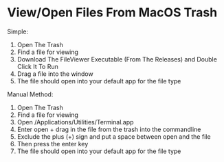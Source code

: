 # View/Open Files From MacOS Trash

Simple:
  1. Open The Trash
  2. Find a file for viewing
  3. Download The FileViewer Executable (From The Releases) and Double Click It To Run
  4. Drag a file into the window
  5. The file should open into your default app for the file type


Manual Method:

  1. Open The Trash
  2. Find a file for viewing
  3. Open /Applications/Utilities/Terminal.app
  4. Enter open + drag in the file from the trash into the commandline 
  5. Exclude the plus (+) sign and put a space between open and the file 
  6. Then press the enter key
  7. The file should open into your default app for the file type

